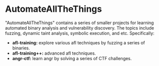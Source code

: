# AutomateAllTheThings

"AutomateAllTheThings" contains a series of smaller projects for learning automated binary analysis and vulnerability discovery. The topics include fuzzing, dynamic taint analysis, symbolic execution, and etc. Specifically:

- **afl-training:** explore various afl techniques by fuzzing a series of binaries.
- **afl-training++:** advanced afl techniques.
- **angr-ctf:** learn angr by solving a series of CTF challenges.
